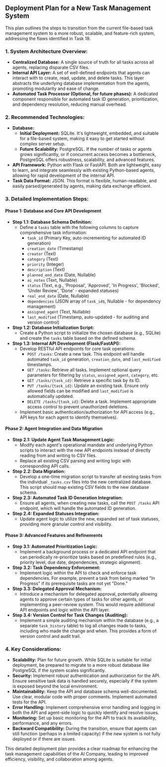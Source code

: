 ## Deployment Plan for a New Task Management System

This plan outlines the steps to transition from the current file-based task management system to a more robust, scalable, and feature-rich system, addressing the flaws identified in Task 18.

### 1. System Architecture Overview:

*   **Centralized Database:** A single source of truth for all tasks across all agents, replacing disparate CSV files.
*   **Internal API Layer:** A set of well-defined endpoints that agents can interact with to create, read, update, and delete tasks. This layer abstracts the underlying database implementation from the agents, promoting modularity and ease of change.
*   **Automated Task Processor (Optional, for future phases):** A dedicated component responsible for automated task ID generation, prioritization, and dependency resolution, reducing manual overhead.

### 2. Recommended Technologies:

*   **Database:**
    *   **Initial Deployment:** SQLite. It's lightweight, embedded, and suitable for a file-based system, making it easy to get started without complex server setup.
    *   **Future Scalability:** PostgreSQL. If the number of tasks or agents grows significantly, or if concurrent access becomes a bottleneck, PostgreSQL offers robustness, scalability, and advanced features.
*   **API Framework:** Python with Flask or FastAPI. Both are lightweight, easy to learn, and integrate seamlessly with existing Python-based agents, allowing for rapid development of the internal API.
*   **Task Data Format:** JSON. This format is flexible, human-readable, and easily parsed/generated by agents, making data exchange efficient.

### 3. Detailed Implementation Steps:

#### Phase 1: Database and Core API Development

*   **Step 1.1: Database Schema Definition:**
    *   Define a `tasks` table with the following columns to capture comprehensive task information:
        *   `task_id` (Primary Key, auto-incrementing for automated ID generation)
        *   `creation_date` (Timestamp)
        *   `creator` (Text)
        *   `category` (Text)
        *   `priority` (Integer)
        *   `description` (Text)
        *   `planned_end_date` (Date, Nullable)
        *   `ai_notes` (Text, Nullable)
        *   `status` (Text, e.g., 'Proposal', 'Approved', 'In Progress', 'Blocked', 'Under Review', 'Done' - expanded statuses)
        *   `real_end_date` (Date, Nullable)
        *   `dependencies` (JSON array of `task_id`s, Nullable - for dependency management)
        *   `assigned_agent` (Text, Nullable)
        *   `last_modified` (Timestamp, auto-updated - for auditing and version control)
*   **Step 1.2: Database Initialization Script:**
    *   Create a Python script to initialize the chosen database (e.g., SQLite) and create the `tasks` table based on the defined schema.
*   **Step 1.3: Internal API Development (Flask/FastAPI):**
    *   Develop RESTful API endpoints for core task operations:
        *   `POST /tasks`: Create a new task. This endpoint will handle automated `task_id` generation, `creation_date`, and `last_modified` timestamps.
        *   `GET /tasks`: Retrieve all tasks. Implement optional query parameters for filtering by `status`, `assigned_agent`, `category`, etc.
        *   `GET /tasks/{task_id}`: Retrieve a specific task by its ID.
        *   `PUT /tasks/{task_id}`: Update an existing task. Ensure only allowed fields can be modified and `last_modified` is automatically updated.
        *   `DELETE /tasks/{task_id}`: Delete a task. Implement appropriate access control to prevent unauthorized deletions.
    *   Implement basic authentication/authorization for API access (e.g., API keys for each agent to identify themselves).

#### Phase 2: Agent Integration and Data Migration

*   **Step 2.1: Update Agent Task Management Logic:**
    *   Modify each agent's operational mandate and underlying Python scripts to interact with the new API endpoints instead of directly reading from and writing to CSV files.
    *   Replace all existing CSV parsing and writing logic with corresponding API calls.
*   **Step 2.2: Data Migration:**
    *   Develop a one-time migration script to transfer all existing tasks from the individual `_tasks.csv` files into the new centralized database. This script should map existing CSV fields to the new database schema.
*   **Step 2.3: Automated Task ID Generation Integration:**
    *   Ensure all agents, when creating new tasks, call the `POST /tasks` API endpoint, which will handle the automated ID generation.
*   **Step 2.4: Expanded Statuses Integration:**
    *   Update agent logic to utilize the new, expanded set of task statuses, providing more granular control and visibility.

#### Phase 3: Advanced Features and Refinements

*   **Step 3.1: Automated Prioritization Logic:**
    *   Implement a background process or a dedicated API endpoint that can periodically re-prioritize tasks based on predefined rules (e.g., priority level, due date, dependencies, strategic alignment).
*   **Step 3.2: Task Dependency Enforcement:**
    *   Implement logic within the API to check and enforce task dependencies. For example, prevent a task from being marked "In Progress" if its prerequisite tasks are not yet "Done."
*   **Step 3.3: Delegated Approval Mechanism:**
    *   Introduce a mechanism for delegated approval, potentially allowing agents to approve certain types of tasks for other agents, or implementing a peer-review system. This would require additional API endpoints and logic within the API layer.
*   **Step 3.4: Version Control for Task Changes (Auditing):**
    *   Implement a simple auditing mechanism within the database (e.g., a separate `task_history` table) to log all changes made to tasks, including who made the change and when. This provides a form of version control and audit trail.

### 4. Key Considerations:

*   **Scalability:** Plan for future growth. While SQLite is suitable for initial deployment, be prepared to migrate to a more robust database like PostgreSQL if the system scales significantly.
*   **Security:** Implement robust authentication and authorization for the API. Ensure sensitive task data is handled securely, especially if the system is exposed beyond the local environment.
*   **Maintainability:** Keep the API and database schema well-documented. Use clear, modular code with proper comments. Implement automated tests for the API.
*   **Error Handling:** Implement comprehensive error handling and logging in both the API and agent-side logic to quickly identify and resolve issues.
*   **Monitoring:** Set up basic monitoring for the API to track its availability, performance, and any errors.
*   **Backward Compatibility:** During the transition, ensure that agents can still function (perhaps in a limited capacity) if the new system is not fully deployed or if there are issues.

This detailed deployment plan provides a clear roadmap for enhancing the task management capabilities of the AI Company, leading to improved efficiency, visibility, and collaboration among agents.